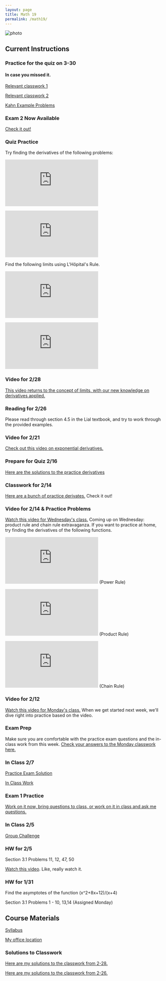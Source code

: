 ```yaml
---
layout: page
title: Math 19
permalink: /math19/
---
```


![photo](https://media.giphy.com/media/SWKyABQ08mbXW/giphy.gif)

## Current Instructions

### Practice for the quiz on 3-30
#### In case you missed it.
[Relevant classwork 1](http://uvm.edu/~bfemery/Math019ICW03-21.pdf)

[Relevant classwork 2](http://uvm.edu/~bfemery/Math019ICW03-26.pdf)

[Kahn Example Problems](https://www.khanacademy.org/math/ap-calculus-ab/ab-derivatives-advanced/ab-implicit-diff/e/implicit-differentiation)



### Exam 2 Now Available
[Check it out!](http://uvm.edu/~bfemery/Math019Exam2.pdf)

### Quiz Practice
Try finding the derivatives of the following problems:

![photo](http://latex.codecogs.com/gif.latex?f%28x%29%3D%5Ccos%28x%29%5Clog_%7B10%7D%28x%5E%7B2%7D%29)

![photo](http://latex.codecogs.com/gif.latex?g%28x%29%3D%5Ccos%28%5Clog_%7B10%7D%28x%5E%7B2%7D%29%29)

Find the following limits using L'Hôpital's Rule.

![photo](http://latex.codecogs.com/gif.latex?%5Clim_%7Bx%5Crightarrow%5Cinfty%7D%5Cfrac%7B4x%5E%7B3%7D&plus;3x%7D%7B2&plus;2x%5E%7B3%7D%7D)

![photo](http://latex.codecogs.com/gif.latex?%5Clim_%7Bx%5Crightarrow-1%7D%5Cfrac%7B%5Csin%28%5Cpi%20x%29%7D%7Bx%5E%7B2%7D-1%7D)

### Video for 2/28
[This video returns to the concept of limits, with our new knowledge on derivatives applied.](https://www.youtube.com/watch?v=kfF40MiS7zA&list=PLZHQObOWTQDMsr9K-rj53DwVRMYO3t5Yr&index=7)

### Reading for 2/26
Please read through section 4.5 in the Lial textbook, and try to work through the provided examples.

### Video for 2/21
[Check out this video on exponential derivatives.](https://www.youtube.com/watch?v=m2MIpDrF7Es&index=5&list=PLZHQObOWTQDMsr9K-rj53DwVRMYO3t5Yr)

### Prepare for Quiz 2/16
[Here are the solutions to the practice derivatives](http://www.uvm.edu/~bfemery/IMG_4105.JPG)

### Classwork for 2/14
[Here are a bunch of practice derivates.](http://www.uvm.edu/~bfemery/Math019ICW02-14.pdf) Check it out!

### Video for 2/14 & Practice Problems
[Watch this video for Wednesday's class.](https://www.youtube.com/watch?v=YG15m2VwSjA) Coming up on Wednesday: product rule and chain rule extravaganza. If you want to practice at home, try finding the derivatives of the following functions.

![photo](http://latex.codecogs.com/svg.latex?f%28x%29%3Dx%5E%7B5%7D%2B3x%5E%7B2%7D%2Bx) (Power Rule)

![photo](http://latex.codecogs.com/svg.latex?g%28x%29%3Dx%5E%7B2%7D%5Ccos%28x%29) (Product Rule)

![photo](http://latex.codecogs.com/svg.latex?h%28x%29%3D%5Csin%28x%5E%7B3%7D%29) (Chain Rule)

### Video for 2/12
[Watch this video for Monday's class.](https://www.youtube.com/watch?v=S0_qX4VJhMQ) When we get started next week, we'll dive right into practice based on the video.

### Exam Prep
Make sure you are comfortable with the practice exam questions and the in-class work from this week. [Check your answers to the Monday classwork here.](http://uvm.edu/~bfemery/Math019ICW02-05soln.pdf)

### In Class 2/7
[Practice Exam Solution](http://uvm.edu/~bfemery/Math019PracticeExam1Soln.pdf)

[In Class Work](http://uvm.edu/~bfemery/Math019ICW02-07.pdf)

### Exam 1 Practice
[Work on it now, bring questions to class, or work on it in class and ask me questions.](http://uvm.edu/~bfemery/Math019PracticeExam1.pdf)

### In Class 2/5
[Group Challenge](http://uvm.edu/~bfemery/Math019ICW02-05.pdf)

### HW for 2/5
Section 3.1 Problems 11, 12, 47, 50

[Watch this video](https://www.youtube.com/watch?v=9vKqVkMQHKk&index=2&list=PLZHQObOWTQDMsr9K-rj53DwVRMYO3t5Yr). Like, really watch it.

### HW for 1/31
Find the asymptotes of the function (x^2+8x+12)/(x+4)

Section 3.1 Problems 1 - 10, 13,14 (Assigned Monday)



## Course Materials

[Syllabus](http://www.uvm.edu/~bfemery/Math19Syllabus.pdf)

[My office location](http://www.uvm.edu/~bfemery/math10/FarrellHallLocation.png)

### Solutions to Classwork
[Here are my solutions to the classwork from 2-28.](http://uvm.edu/~bfemery/IMG_4133.JPG)

[Here are my solutions to the classwork from 2-26.](http://uvm.edu/~bfemery/IMG_4132.JPG)
